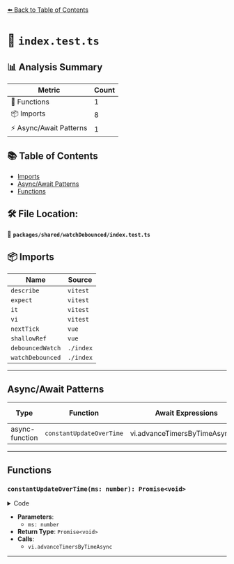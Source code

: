 [⬅️ Back to Table of Contents](../../../index.md)

# 📄 `index.test.ts`

## 📊 Analysis Summary

| Metric | Count |
|--------|-------|
| 🔧 Functions | 1 |
| 📦 Imports | 8 |
| ⚡ Async/Await Patterns | 1 |

## 📚 Table of Contents

- [Imports](#imports)
- [Async/Await Patterns](#asyncawait-patterns)
- [Functions](#functions)

## 🛠️ File Location:
📂 **`packages/shared/watchDebounced/index.test.ts`**

## 📦 Imports

| Name | Source |
|------|--------|
| `describe` | `vitest` |
| `expect` | `vitest` |
| `it` | `vitest` |
| `vi` | `vitest` |
| `nextTick` | `vue` |
| `shallowRef` | `vue` |
| `debouncedWatch` | `./index` |
| `watchDebounced` | `./index` |


---

## Async/Await Patterns

| Type | Function | Await Expressions | Promise Chains |
|------|----------|-------------------|----------------|
| async-function | `constantUpdateOverTime` | vi.advanceTimersByTimeAsync(1) | *none* |


---

## Functions

### `constantUpdateOverTime(ms: number): Promise<void>`

<details><summary>Code</summary>

```ts
async (ms: number) => {
      for (let i = 0; i < ms; i++) {
        num.value += 1
        await vi.advanceTimersByTimeAsync(1)
      }
    }
```
</details>

- **Parameters**:
  - `ms: number`
- **Return Type**: `Promise<void>`
- **Calls**:
  - `vi.advanceTimersByTimeAsync`

---
